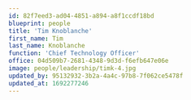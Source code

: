 ```yaml
---
id: 82f7eed3-ad04-4851-a894-a8f1ccdf18bd
blueprint: people
title: 'Tim Knoblanche'
first_name: Tim
last_name: Knoblanche
function: 'Chief Technology Officer'
office: 04d509b7-2681-4348-9d3d-f6efb647e06e
image: people/leadership/timk-4.jpg
updated_by: 95132932-3b2a-4a4c-97b8-7f062ce5478f
updated_at: 1692277246
---
```

